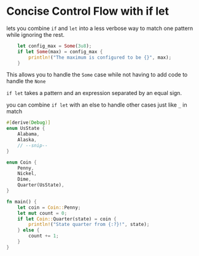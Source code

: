 # Concise Control Flow with if let

lets you combine `if` and `let` into a less verbose way to match one pattern while ignoring the rest.

```rust
    let config_max = Some(3u8);
    if let Some(max) = config_max {
        println!("The maximum is configured to be {}", max);
    }
```

This allows you to handle the `Some` case while not having to add code to handle the `None`

`if let` takes a pattern and an expression separated by an equal sign.

you can combine `if let` with an else to handle other cases just like `_` in match

```rust
#[derive(Debug)]
enum UsState {
    Alabama,
    Alaska,
    // --snip--
}

enum Coin {
    Penny,
    Nickel,
    Dime,
    Quarter(UsState),
}

fn main() {
    let coin = Coin::Penny;
    let mut count = 0;
    if let Coin::Quarter(state) = coin {
        println!("State quarter from {:?}!", state);
    } else {
        count += 1;
    }
}
```
